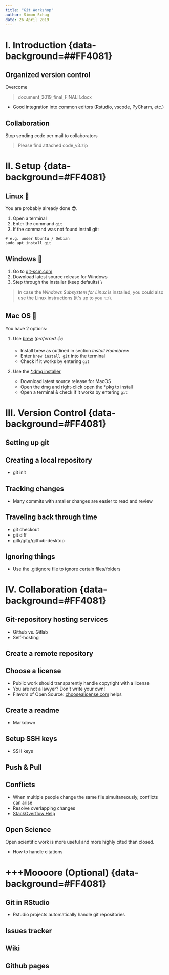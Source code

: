 ```yaml
---
title: "Git Workshop"
author: Simon Schug
date: 26 April 2019
---
```


# I. Introduction {data-background=##FF4081}

## Organized version control
Overcome

> document_2019_final_FINAL!!.docx

- Good integration into common editors (Rstudio, vscode, PyCharm, etc.)

## Collaboration
Stop sending code per mail to collaborators

> Please find attached code_v3.zip




# II. Setup {data-background=#FF4081}

## Linux 🐧️
You are probably already done 😎️.

1. Open a terminal
2. Enter the command `git`
3. If the command was not found install git:

```
# e.g. under Ubuntu / Debian
sudo apt install git
```

## Windows 🏢️

1. Go to [git-scm.com](https://git-scm.com/downloads)
2. Download latest source release for Windows
3. Step through the installer (keep defaults)
\

> In case the _Windows Subsystem for Linux_ is installed, you could also use the Linux instructions (it's up to you 👈️).

## Mac OS 🍎️
You have 2 options:

1. Use [brew](https://brew.sh/) (_preferred 👍️_)

	- Install brew as outlined in section _Install Homebrew_
	- Enter `brew install git` into the terminal
	- Check if it works by entering `git`

2. Use the [*.dmg installer](https://git-scm.com/downloads)

	- Download latest source release for MacOS
	- Open the dmg and right-click open the *pkg to install
	- Open a terminal & check if it works by entering `git`


# III. Version Control {data-background=#FF4081}

## Setting up git

## Creating a local repository

- git init


## Tracking changes
- Many commits with smaller changes are easier to read and review

## Traveling back through time

- git checkout
- git diff
- gitk/gitg/github-desktop

## Ignoring things

- Use the .gitignore file to ignore certain files/folders





# IV. Collaboration {data-background=#FF4081}

## Git-repository hosting services
- Github vs. Gitlab
- Self-hosting

## Create a remote repository

## Choose a license
- Public work should transparently handle copyright with a license
- You are not a lawyer? Don't write your own!
- Flavors of Open Source: [choosealicense.com](https://choosealicense.com/) helps


## Create a readme
- Markdown 

## Setup SSH keys
- SSH keys

## Push & Pull

## Conflicts
- When multiple people change the same file simultaneously, conflicts can arise
- Resolve overlapping changes
- [StackOverflow Help](https://stackoverflow.com/questions/161813/how-to-resolve-merge-conflicts-in-git)

## Open Science
Open scientific work is more useful and more highly cited than closed.
- How to handle citations


# +++Moooore (Optional) {data-background=#FF4081}

## Git in RStudio
- Rstudio projects automatically handle git repositories

## Issues tracker

## Wiki

## Github pages
